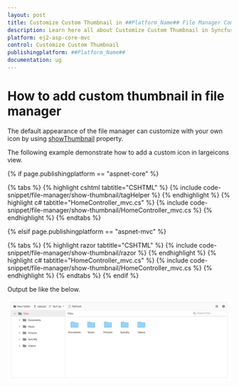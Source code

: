 ```yaml
---
layout: post
title: Customize Custom Thumbnail in ##Platform_Name## File Manager Component
description: Learn here all about Customize Custom Thumbnail in Syncfusion ##Platform_Name## File Manager component and more.
platform: ej2-asp-core-mvc
control: Customize Custom Thumbnail
publishingplatform: ##Platform_Name##
documentation: ug
---
```


# How to add custom thumbnail in file manager

The default appearance of the file manager can customize with your own icon by using [showThumbnail](https://help.syncfusion.com/cr/aspnetcore-js2/Syncfusion.EJ2~Syncfusion.EJ2.FileManager.FileManager~ShowThumbnail.html) property.

The following example demonstrate how to add a custom icon in largeicons view.

{% if page.publishingplatform == "aspnet-core" %}

{% tabs %}
{% highlight cshtml tabtitle="CSHTML" %}
{% include code-snippet/file-manager/show-thumbnail/tagHelper %}
{% endhighlight %}
{% highlight c# tabtitle="HomeController_mvc.cs" %}
{% include code-snippet/file-manager/show-thumbnail/HomeController_mvc.cs %}
{% endhighlight %}
{% endtabs %}

{% elsif page.publishingplatform == "aspnet-mvc" %}

{% tabs %}
{% highlight razor tabtitle="CSHTML" %}
{% include code-snippet/file-manager/show-thumbnail/razor %}
{% endhighlight %}
{% highlight c# tabtitle="HomeController_mvc.cs" %}
{% include code-snippet/file-manager/show-thumbnail/HomeController_mvc.cs %}
{% endhighlight %}
{% endtabs %}
{% endif %}



Output be like the below.

![FileManager custom thumbnail ](../images/custom_thumbnail.PNG)